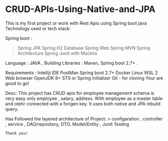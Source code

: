 # CRUD-APIs-Using-Native-and-JPA
This is my first project or work with Rest Apis using Spring boot java
Technology used or tech stack:

Spring boot :
  > Spring JPA
  > Spring H2 Database
  > Spring Web
  > Spring MVN
  > Spring Architecture
  > Spring Junit with Mockito

Language : JAVA , Building Libraries : Maven, Spring boot 2.7+ .

Requirements :
   Intelliji IDE
   PostMan
   Spring boot 2.7+
   Docker 
   Linux WSL 2
   Web browser
   OpenJDK 8+
   STS or Spring initializer
   Git - for cloning 
   Your are good to go!

Desc:
  This project has CRUD apis for employee management 
  schema is very easy only employee , salary, address. With employee as a master table and otehr connected with a forigen key.
  It uses both native and JPA inbuild query.

  Has Followed the layered architecture of Project:
    > configaration , controller , service , DAO/repository, DTO, Model/Entity , Junit Testing

    Thank you!
  
